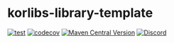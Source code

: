 # korlibs-library-template

[![test](https://github.com/korlibs/korlibs-library-template/actions/workflows/TEST.yml/badge.svg)](https://github.com/korlibs/korlibs-library-template/actions/workflows/TEST.yml)
[![codecov](https://codecov.io/gh/korlibs/korlibs-library-template/graph/badge.svg?token=BHEOPROD1R)](https://codecov.io/gh/korlibs/korlibs-library-template)
[![Maven Central Version](https://img.shields.io/maven-central/v/com.soywiz/korlibs-library-template)](https://central.sonatype.com/artifact/com.soywiz/korlibs-library-template)
[![Discord](https://img.shields.io/discord/728582275884908604?logo=discord&label=Discord)](https://discord.korge.org/)
